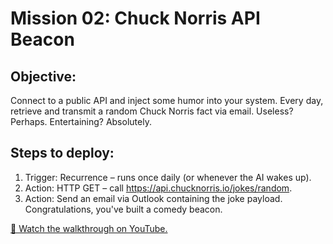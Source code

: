 # Mission 02: Chuck Norris API Beacon

## Objective:

Connect to a public API and inject some humor into your system. Every day, retrieve and transmit a random Chuck Norris
fact via email. Useless? Perhaps. Entertaining? Absolutely.

## Steps to deploy:

1. Trigger: Recurrence – runs once daily (or whenever the AI wakes up).
2. Action: HTTP GET – call https://api.chucknorris.io/jokes/random.
3. Action: Send an email via Outlook containing the joke payload. Congratulations, you've built a comedy beacon.

[🎥 Watch the walkthrough on YouTube.](https://youtu.be/r3TfMQ9YLO0)
